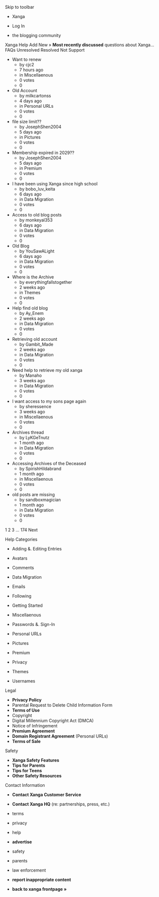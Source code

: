 Skip to toolbar

*   Xanga

*   Log In

*   the blogging community

Xanga Help Add New » **Most recently discussed** questions about Xanga… FAQs Unresolved Resolved Not Support

*   Want to renew
    *   by cjc2
    *   7 hours ago
    *   in Miscellaenous
    *   0 votes
    *   0
*   Old Account
    *   by milkcartonss
    *   4 days ago
    *   in Personal URLs
    *   0 votes
    *   0
*   file size limit??
    *   by JosephShen2004
    *   5 days ago
    *   in Pictures
    *   0 votes
    *   0
*   Membership expired in 2029??
    *   by JosephShen2004
    *   5 days ago
    *   in Premium
    *   0 votes
    *   0
*   I have been using Xanga since high school
    *   by bobo\_luv\_keita
    *   6 days ago
    *   in Data Migration
    *   0 votes
    *   0
*   Access to old blog posts
    *   by monkeyal353
    *   6 days ago
    *   in Data Migration
    *   0 votes
    *   0
*   Old Blog
    *   by YouSawALight
    *   6 days ago
    *   in Data Migration
    *   0 votes
    *   0
*   Where is the Archive
    *   by everythingfallstogether
    *   2 weeks ago
    *   in Themes
    *   0 votes
    *   0
*   Help find old blog
    *   by Ay\_Enem
    *   2 weeks ago
    *   in Data Migration
    *   0 votes
    *   0
*   Retrieving old account
    *   by Gambit\_Made
    *   2 weeks ago
    *   in Data Migration
    *   0 votes
    *   0
*   Need help to retrieve my old xanga
    *   by Manaho
    *   3 weeks ago
    *   in Data Migration
    *   0 votes
    *   0
*   I want access to my sons page again
    *   by sheressence
    *   3 weeks ago
    *   in Miscellaenous
    *   0 votes
    *   0
*   Archives thread
    *   by LyKGeTnutz
    *   1 month ago
    *   in Data Migration
    *   0 votes
    *   0
*   Accessing Archives of the Deceased
    *   by SpirishHildabrand
    *   1 month ago
    *   in Miscellaenous
    *   0 votes
    *   0
*   old posts are missing
    *   by sandboxmagician
    *   1 month ago
    *   in Data Migration
    *   0 votes
    *   0

1 2 3 ... 174 Next

Help Categories

*   Adding &. Editing Entries
*   Avatars
*   Comments
*   Data Migration
*   Emails
*   Following
*   Getting Started
*   Miscellaenous

*   Passwords &. Sign-In
*   Personal URLs
*   Pictures
*   Premium
*   Privacy
*   Themes
*   Usernames

Legal

*   **Privacy Policy**
*   Parental Request to Delete Child Information Form
*   **Terms of Use**
*   Copyright
*   Digital Millennium Copyright Act (DMCA)
*   Notice of Infringement
*   **Premium Agreement**
*   **Domain Registrant Agreement** (Personal URLs)
*   **Terms of Sale**

Safety

*   **Xanga Safety Features**
*   **Tips for Parents**
*   **Tips for Teens**
*   **Other Safety Resources**

Contact Information

*   **Contact Xanga Customer Service**
*   **Contact Xanga HQ** (re: partnerships, press, etc.)

*   terms
*   privacy
*   help
*   **advertise**

*   safety
*   parents
*   law enforcement
*   **report inappropriate content**

*   **back to xanga frontpage »**